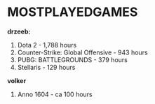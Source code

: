 # MOSTPLAYEDGAMES

**drzeeb:**

1. Dota 2 - 1,788 hours
2. Counter-Strike: Global Offensive - 943 hours
3. PUBG: BATTLEGROUNDS - 379 hours
4. Stellaris - 129 hours

**volker** 

1. Anno 1604 - ca 100 hours
